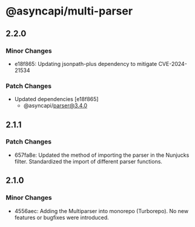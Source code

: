 # @asyncapi/multi-parser

## 2.2.0

### Minor Changes

- e18f865: Updating jsonpath-plus dependency to mitigate CVE-2024-21534

### Patch Changes

- Updated dependencies [e18f865]
  - @asyncapi/parser@3.4.0

## 2.1.1

### Patch Changes

- 657fa8e: Updated the method of importing the parser in the Nunjucks filter. Standardized the import of different parser functions.

## 2.1.0

### Minor Changes

- 4556aec: Adding the Multiparser into monorepo (Turborepo). No new features or bugfixes were introduced.
